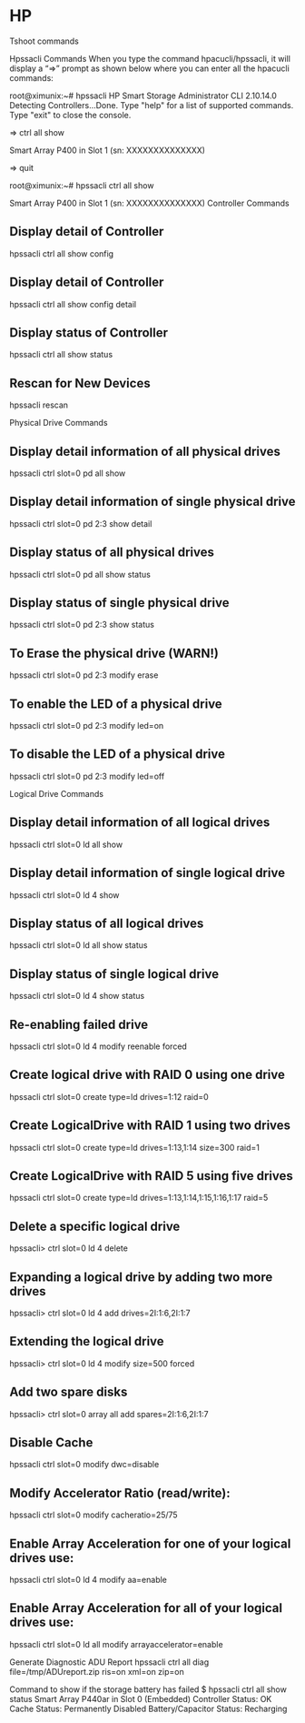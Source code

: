 # HP
Tshoot commands

Hpssacli Commands
When you type the command hpacucli/hpssacli, it will display a “=>” prompt as shown below where you can enter all the hpacucli commands:

root@ximunix:~# hpssacli
HP Smart Storage Administrator CLI 2.10.14.0
Detecting Controllers...Done.
Type "help" for a list of supported commands.
Type "exit" to close the console.
 
=> ctrl all show

Smart Array P400 in Slot 1                (sn: XXXXXXXXXXXXXX)

=> quit
 
 
root@ximunix:~# hpssacli ctrl all show

Smart Array P400 in Slot 1                (sn: XXXXXXXXXXXXXX)
Controller Commands
## Display detail of Controller
hpssacli ctrl all show config

## Display detail of Controller
hpssacli ctrl all show config detail

## Display status of Controller
hpssacli ctrl all show status

## Rescan for New Devices
hpssacli rescan
 
 

Physical Drive Commands
## Display detail information of all physical drives
hpssacli ctrl slot=0 pd all show

## Display detail information of single physical drive
hpssacli ctrl slot=0 pd 2:3 show detail

## Display status of all physical drives
hpssacli ctrl slot=0 pd all show status

## Display status of single physical drive
hpssacli ctrl slot=0 pd 2:3 show status

## To Erase the physical drive (WARN!)
hpssacli ctrl slot=0 pd 2:3 modify erase

## To enable the LED of a physical drive
hpssacli ctrl slot=0 pd 2:3 modify led=on

## To disable the LED of a physical drive
hpssacli ctrl slot=0 pd 2:3 modify led=off
 
 
 
 
 
 
 
 
 
 
 



Logical Drive Commands
## Display detail information of all logical drives
hpssacli ctrl slot=0 ld all show

## Display detail information of single logical drive
hpssacli ctrl slot=0 ld 4 show

## Display status of all logical drives
hpssacli ctrl slot=0 ld all show status

## Display status of single logical drive
hpssacli ctrl slot=0 ld 4 show status

## Re-enabling failed drive
hpssacli ctrl slot=0 ld 4 modify reenable forced

## Create logical drive with RAID 0 using one drive
hpssacli ctrl slot=0 create type=ld drives=1:12 raid=0

## Create LogicalDrive with RAID 1 using two drives
hpssacli ctrl slot=0 create type=ld drives=1:13,1:14 size=300 raid=1

## Create LogicalDrive with RAID 5 using five drives
hpssacli ctrl slot=0 create type=ld drives=1:13,1:14,1:15,1:16,1:17 raid=5

## Delete a specific logical drive
hpssacli> ctrl slot=0 ld 4 delete

## Expanding a logical drive by adding two more drives
hpssacli> ctrl slot=0 ld 4 add drives=2I:1:6,2I:1:7

## Extending the logical drive
hpssacli> ctrl slot=0 ld 4 modify size=500 forced

## Add two spare disks
hpssacli> ctrl slot=0 array all add spares=2I:1:6,2I:1:7
 
## Disable Cache
hpssacli ctrl slot=0 modify dwc=disable

## Modify Accelerator Ratio (read/write):
hpssacli ctrl slot=0 modify cacheratio=25/75

## Enable Array Acceleration for one of your logical drives use:
hpssacli ctrl slot=0 ld 4 modify aa=enable

## Enable Array Acceleration for all of your logical drives use:
hpssacli ctrl slot=0 ld all modify arrayaccelerator=enable


Generate Diagnostic ADU Report
hpssacli ctrl all diag file=/tmp/ADUreport.zip ris=on xml=on zip=on




Command to show if the storage battery has failed
$ hpssacli ctrl all show status
Smart Array P440ar in Slot 0 (Embedded)
Controller Status: OK
Cache Status: Permanently Disabled
Battery/Capacitor Status: Recharging

 
 

